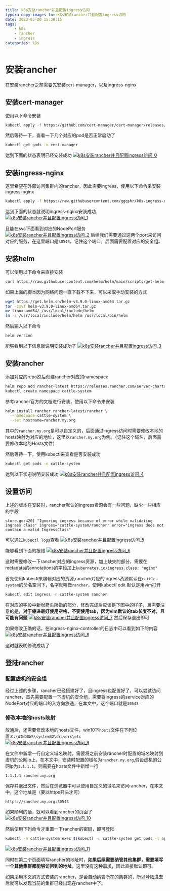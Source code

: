 ```yaml
---
title: k8s安装rancher并且配置ingress访问
typora-copy-images-to: k8s安装rancher并且配置ingress访问
date: 2022-05-20 15:30:15
tags:
    - k8s
    - rancher
    - ingress
categories: k8s
---
```


# 安装rancher

在安装rancher之前需要先安装cert-manager，以及ingress-nginx

<!-- more -->
## 安装cert-manager

使用以下命令安装
```bash
kubectl apply -f https://github.com/cert-manager/cert-manager/releases/download/v1.8.0/cert-manager.yaml
```

然后等待一下，查看一下几个对应的pod是否正常启动了
```bash
kubectl get pods -n cert-manager
```

达到下面的状态表明已经安装成功
[![k8s安装rancher并且配置ingress访问_0](https://s1.ax1x.com/2022/05/20/OOBYVI.png)](https://imgtu.com/i/OOBYVI)

## 安装ingress-nginx

这里希望在外部访问集群内的rancher，因此需要ingress，使用以下命令来安装ingress-nginx
```bash
kubectl apply -f https://raw.githubusercontent.com/ggqshr/k8s-ingress-nginx/main/ingress-nginx-v1.1.1.yaml
```

达到下面的状态就说明ingress-nginx安装成功
[![k8s安装rancher并且配置ingress访问_1](https://s1.ax1x.com/2022/05/20/OOBtat.png)](https://imgtu.com/i/OOBtat)

且能在svc下面看到对应的NodePort服务
[![k8s安装rancher并且配置ingress访问_2](https://s1.ax1x.com/2022/05/20/OOBNIP.png)](https://imgtu.com/i/OOBNIP)
后续我们需要通过这两个port来访问对应的服务，在这里端口是`30543`，记住这个端口，后面需要配置对应的安全组。

## 安装helm

可以使用以下命令来直接安装
```bash
curl https://raw.githubusercontent.com/helm/helm/main/scripts/get-helm-3 | bash
```

如果上面的脚本因为网络问题一直下载不下来，可以采取手动安装的方式
```bash
wget https://get.helm.sh/helm-v3.9.0-linux-amd64.tar.gz
tar -zxvf helm-v3.9.0-linux-amd64.tar.gz
mv linux-amd64/ /usr/local/include/helm
ln -s /usr/local/include/helm/helm /usr/local/bin/helm
```

然后输入以下命令
```bash
helm version
```

能够看到以下信息就说明安装成功了
[![k8s安装rancher并且配置ingress访问_3](https://s1.ax1x.com/2022/05/20/OOBaPf.png)](https://imgtu.com/i/OOBaPf)

## 安装rancher

添加对应的repo然后创建rancher对应的namespace
```bash
helm repo add rancher-latest https://releases.rancher.com/server-charts/latest
kubectl create namespace cattle-system
```

参考rancher官方的文档进行安装，使用以下命令来安装
```bash
helm install rancher rancher-latest/rancher \
  --namespace cattle-system \
  --set hostname=rancher.my.org
```

其中的`rancher.my.org`是可以自定义的，后面通过ingress访问时需要修改本地的hosts映射为对应的地址，这里以`rancher.my.org`为例。（记住这个域名，后面需要修改本地的Hosts文件）

然后等待一下，使用kubectl来查看是否安装成功
```bash
kubectl get pods -n cattle-system
```

达到以下状态说明安装成功
[![k8s安装rancher并且配置ingress访问_4](https://s1.ax1x.com/2022/05/20/OOBdG8.png)](https://imgtu.com/i/OOBdG8)

## 设置访问

上述的版本在安装时，rancher默认的ingress资源会有一些问题，缺少一些相应的字段
```
store.go:420] "Ignoring ingress because of error while validating ingress class" ingress="cattle-system/rancher" error="ingress does not contain a valid IngressClass"
```

可以通过`kubectl logs`查看
[![k8s安装rancher并且配置ingress访问_5](https://s1.ax1x.com/2022/05/20/OOBwRS.png)](https://imgtu.com/i/OOBwRS)

能够看到下面的报错
[![k8s安装rancher并且配置ingress访问_6](https://s1.ax1x.com/2022/05/20/OOBDMQ.png)](https://imgtu.com/i/OOBDMQ)

这时需要修改一下rancher对应的ingress资源，加上缺失的部分，需要在metadata的annotations的字段加上`kubernetes.io/ingress.class: "nginx"`

首先使用kubectl来编辑对应的资源,rancher对应的ingress资源默认在`cattle-system`的命名空间下，名字就叫做`rancher`，使用kubectl edit 默认是用vim打开
```bash
kubectl edit ingress -n cattle-system rancher
```

在对应的字段中新增箭头所指的部分，修改完成后应该是下图中的样子，且需要注意的是，**对于缩进最好使用空格，不要使用tab，因为vim默认的tab长度不对，且可能有问题**
[![k8s安装rancher并且配置ingress访问_7](https://s1.ax1x.com/2022/05/20/OOoPTf.png)](https://imgtu.com/i/OOoPTf)
然后保存退出即可

如果修改正确的话，在ingress-nginx-controller的日志中可以看到如下的内容
[![k8s安装rancher并且配置ingress访问_8](https://s1.ax1x.com/2022/05/20/OOoFk8.png)](https://imgtu.com/i/OOoFk8)

这时就表明修改成功了
## 登陆rancher

### 配置虚机的安全组

经过上述的步骤，rancher已经搭建好了，且ingress也配置好了，可以尝试访问rancher，首先需要配置一下虚机的安全组，需要将ingress的service对应的NodePort对应的端口的入方向放通，在本文中，这个端口就是`30543`

### 修改本地的hosts映射

放通后，还需要修改本地的hosts文件，win10下`hosts`文件在下列位置:`C:\WINDOWS\system32\drivers\etc`
[![k8s安装rancher并且配置ingress访问_9](https://s1.ax1x.com/2022/05/20/OOoktS.png)](https://imgtu.com/i/OOoktS)

在文件中新增一行自定义域名映射，需要将之前安装rancher时配置的域名映射到虚机的公网ip上，在本文中，安装时配置的域名为`rancher.my.org`,假设虚机的公网ip为`1.1.1.1`，则需要在hosts文件中新增一行
```
1.1.1.1 rancher.my.org
```

保存并退出文件，然后在浏览器中可以使用自定义的域名来访问rancher，在本文中，这个地址是（要以https开头才可）
```
https://rancher.my.org:30543
```

如果顺利的话，就可以看到rancher的页面了
[![k8s安装rancher并且配置ingress访问_10](https://s1.ax1x.com/2022/05/20/OOoAfg.png)](https://imgtu.com/i/OOoAfg)

然后使用下列命令才重置一下rancher的密码，即可登陆
```bash
kubectl -n cattle-system exec $(kubectl -n cattle-system get pods -l app=rancher | grep '1/1' | head -1 | awk '{ print $1 }') -- reset-password
```
[![k8s安装rancher并且配置ingress访问_11](https://s1.ax1x.com/2022/05/20/OOoVpQ.png)](https://imgtu.com/i/OOoVpQ)

同时在第二个页面填写rancher的地址时，**如果后续需要纳管其他集群，需要填写一个其他集群都能够访问到的地址**，这里没有这种需求，因此直接默认即可。

如果采用本文的方式安装的rancher，是会自动纳管所在的集群的，所以登陆进去后就可以发现当前的集群已经出现在rancher中了。
